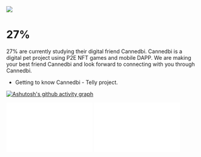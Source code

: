 <img src="https://static.wixstatic.com/media/8e42fe_1a8799307d5d44daa193f155e4827bee~mv2.png/v1/fill/w_208,h_88,al_c,q_85,usm_0.66_1.00_0.01,enc_auto/KakaoTalk_20220823_005358055.png" width="50%" />

27%
===
27% are currently studying their digital friend Cannedbi. Cannedbi is a digital pet project using P2E NFT games and mobile DAPP. We are making your best friend Cannedbi and look forward to connecting with you through Cannedbi.

- Getting to know Cannedbi - Telly project.
   
      
         
[![Ashutosh's github activity graph](https://activity-graph.herokuapp.com/graph?username=27per&theme=nord)](https://github.com/ashutosh00710/github-readme-activity-graph)


<img src="https://raw.githubusercontent.com/27per/github-stats-transparent/output/generated/languages.svg" width="45%" /> <img src="https://raw.githubusercontent.com/27per/github-stats-transparent/output/generated/overview.svg" width="45%" />


<!--
**27per/27per** is a ✨ _special_ ✨ repository because its `README.md` (this file) appears on your GitHub profile.

Here are some ideas to get you started:

- 🔭 I’m currently working on ...
- 🌱 I’m currently learning ...
- 👯 I’m looking to collaborate on ...
- 🤔 I’m looking for help with ...
- 💬 Ask me about ...
- 📫 How to reach me: ...
- 😄 Pronouns: ...
- ⚡ Fun fact: ...
-->
